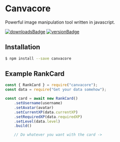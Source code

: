 # Canvacore
Powerful image manipulation tool written in javascript.

[![downloadsBadge](https://img.shields.io/npm/dt/canvacore?style=for-the-badge)](https://npmjs.com/canvacore)
[![versionBadge](https://img.shields.io/npm/v/canvacore?style=for-the-badge)](https://npmjs.com/canvacore)

## Installation

```sh
$ npm install --save canvacore
```

## Example RankCard

```js
const { RankCard } = require("canvacore");
const data = require("Get your data somehow");

const card = await new RankCard()
    .setUsername(username)
    .setAvatar(avatar)
    .setCurrentXP(data.currentXP)
    .setRequiredXP(data.requiredXP)
    .setLevel(data.level)
    .build()

    // Do whatever you want with the card ->
```